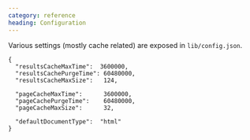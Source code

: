 ```yaml
---
category: reference
heading: Configuration
---
```


Various settings (mostly cache related) are exposed in `lib/config.json`.

    {
      "resultsCacheMaxTime":  3600000,
      "resultsCachePurgeTime": 60480000,
      "resultsCacheMaxSize":   124,

      "pageCacheMaxTime":      3600000,
      "pageCachePurgeTime":    60480000,
      "pageCacheMaxSize":      32,

      "defaultDocumentType":  "html"
    }